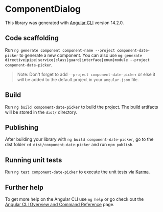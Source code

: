 # ComponentDialog

This library was generated with [Angular CLI](https://github.com/angular/angular-cli) version 14.2.0.

## Code scaffolding

Run `ng generate component component-name --project component-date-picker` to generate a new component. You can also use `ng generate directive|pipe|service|class|guard|interface|enum|module --project component-date-picker`.
> Note: Don't forget to add `--project component-date-picker` or else it will be added to the default project in your `angular.json` file. 

## Build

Run `ng build component-date-picker` to build the project. The build artifacts will be stored in the `dist/` directory.

## Publishing

After building your library with `ng build component-date-picker`, go to the dist folder `cd dist/component-date-picker` and run `npm publish`.

## Running unit tests

Run `ng test component-date-picker` to execute the unit tests via [Karma](https://karma-runner.github.io).

## Further help

To get more help on the Angular CLI use `ng help` or go check out the [Angular CLI Overview and Command Reference](https://angular.io/cli) page.
